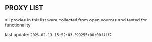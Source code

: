 ## PROXY LIST

all proxies in this list were collected from open sources and tested for functionality

last update: `2025-02-13 15:52:03.899255+00:00` UTC